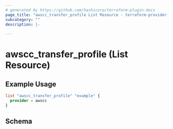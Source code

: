 ```yaml
---
# generated by https://github.com/hashicorp/terraform-plugin-docs
page_title: "awscc_transfer_profile List Resource - terraform-provider-awscc"
subcategory: ""
description: |-
  
---
```


# awscc_transfer_profile (List Resource)



## Example Usage

```terraform
list "awscc_transfer_profile" "example" {
  provider = awscc
}
```

<!-- schema generated by tfplugindocs -->
## Schema

